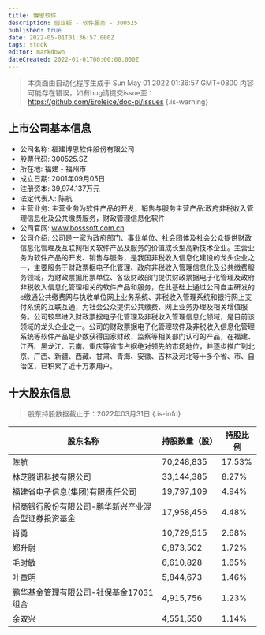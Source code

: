 ```yaml
---
title: 博思软件
description: 创业板 - 软件服务 - 300525
published: true
date: 2022-05-01T01:36:57.000Z
tags: stock
editor: markdown
dateCreated: 2022-01-01T00:00:00.000Z
---
```


> 本页面由自动化程序生成于 Sun May 01 2022 01:36:57 GMT+0800
> 内容可能存在错误，如有bug请提交issue至：https://github.com/Eroleice/doc-pi/issues
{.is-warning}

## 上市公司基本信息
- 公司名称: 福建博思软件股份有限公司
- 股票代码: 300525.SZ
- 所在地: 福建 - 福州市
- 成立日期: 2001年09月05日
- 注册资本: 39,974.137万元
- 法定代表人: 陈航
- 主营业务: 主营业务为软件产品的开发，销售与服务主营产品:政府非税收入管理信息化及公共缴费服务，财政管理信息化软件
- 公司官网: www.bosssoft.com.cn
- 公司介绍: 公司是一家为政府部门、事业单位、社会团体及社会公众提供财政信息化管理及互联网相关软件产品及服务的价值成长型高新技术企业。主营业务为软件产品的开发、销售与服务，是我国非税收入信息化建设的龙头企业之一，主要服务于财政票据电子化管理、政府非税收入管理信息化及公共缴费服务领域，为财政票据用票单位、各级财政部门提供财政票据电子化管理及政府非税收入信息化管理相关的软件产品和服务，在此基础上通过公司自主研发的e缴通公共缴费网与执收单位网上业务系统、非税收入管理系统和银行网上支付系统的互联互通，为社会公众提供公共缴费、网上业务办理及相关增值服务。公司较早进入财政票据电子化管理及非税收入管理信息化领域，是目前该领域的龙头企业之一。公司的财政票据电子化管理软件及非税收入信息化管理系统等软件产品是少数获得国家财政、监察等相关部门认可的产品，在福建、江西、黑龙江、云南、重庆等省市占据绝对领先的市场地位，并逐步推广到北京、广西、新疆、西藏、甘肃、青海、安徽、吉林及河北等十多个省、市、自治区，已积累了近十万家用户。


## 十大股东信息
> 股东持股数据截止于：2022年03月31日
{.is-info}

| 股东名称 | 持股数量（股） | 持股比例 |
| --- | --- | --- |
| 陈航 | 70,248,835 | 17.53% |
| 林芝腾讯科技有限公司 | 33,144,385 | 8.27% |
| 福建省电子信息(集团)有限责任公司 | 19,797,109 | 4.94% |
| 招商银行股份有限公司-鹏华新兴产业混合型证券投资基金 | 17,958,456 | 4.48% |
| 肖勇 | 10,729,515 | 2.68% |
| 郑升尉 | 6,873,502 | 1.72% |
| 毛时敏 | 6,610,828 | 1.65% |
| 叶章明 | 5,844,673 | 1.46% |
| 鹏华基金管理有限公司-社保基金17031组合 | 4,915,756 | 1.23% |
| 余双兴 | 4,551,550 | 1.14% |




